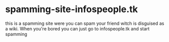 # spamming-site-infospeople.tk
this is a spamming site were you can spam your friend witch is disguised as a wiki. 
When you're bored you can just go to infospeople.tk and start spamming 
